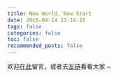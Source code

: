 ```yaml
---
title: New World, New Start
date: 2016-04-14 13:14:15
tags: false
categories: false
toc: false
recommended_posts: false
---
```


欢迎[在此](/2048/10/24/hello-world/)留言，或者去[友链](/friends/)看看大家 ~
